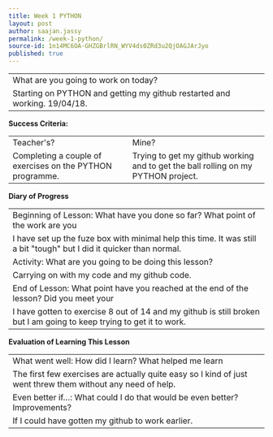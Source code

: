 ```yaml
---
title: Week 1 PYTHON
layout: post
author: saajan.jassy
permalink: /week-1-python/
source-id: 1n14MC6OA-GHZGBrlRN_WYV4ds0ZRd3u2QjOAGJArJyo
published: true
---
```

<table>
  <tr>
    <td>What are you going to work on today?</td>
  </tr>
  <tr>
    <td>Starting on PYTHON and getting my github restarted and working.
19/04/18.</td>
  </tr>
</table>


**Success Criteria:**

<table>
  <tr>
    <td>Teacher's?</td>
    <td>Mine?</td>
  </tr>
  <tr>
    <td>
Completing a couple of exercises on the PYTHON programme. 
</td>
    <td>
Trying to get my github working and to get the ball rolling on my PYTHON project.</td>
  </tr>
</table>


**Diary of Progress**

<table>
  <tr>
    <td>Beginning of Lesson: What have you done so far? What point of the work are you </td>
  </tr>
  <tr>
    <td>I have set up the fuze box with minimal help this time. It was still a bit "tough" but I did it quicker than normal.</td>
  </tr>
  <tr>
    <td>Activity:  What are you going to be doing this lesson? </td>
  </tr>
  <tr>
    <td>Carrying on with my code and my github code.</td>
  </tr>
  <tr>
    <td>End of Lesson: What point have you reached at the end of the lesson? Did you meet your </td>
  </tr>
  <tr>
    <td>I have gotten to exercise 8 out of 14 and my github is still broken but I am going to keep trying to get it to work.</td>
  </tr>
</table>


**Evaluation of Learning This Lesson**

<table>
  <tr>
    <td>What went well: How did I learn? What helped me learn </td>
  </tr>
  <tr>
    <td>The first few exercises are actually quite easy so I kind of just went threw them without any need of help.</td>
  </tr>
  <tr>
    <td>Even better if…: What could I do that would be even better? Improvements? </td>
  </tr>
  <tr>
    <td>If I could have gotten my github to work earlier.</td>
  </tr>
</table>


